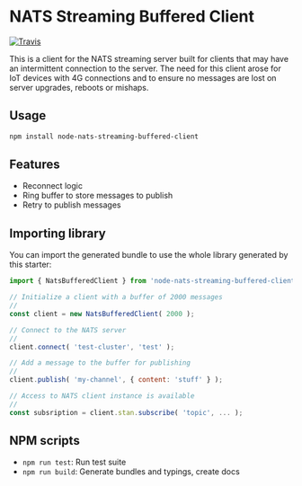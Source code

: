 # NATS Streaming Buffered Client

[![Travis](https://img.shields.io/travis/springtree/node-nats-streaming-buffered-client.svg)](https://travis-ci.org/springtree/node-nats-streaming-buffered-client)

This is a client for the NATS streaming server built for clients that may have an intermittent connection to the server.
The need for this client arose for IoT devices with 4G connections and to ensure no messages are lost on server upgrades, reboots or mishaps.

## Usage

```bash
npm install node-nats-streaming-buffered-client
```

## Features

- Reconnect logic
- Ring buffer to store messages to publish
- Retry to publish messages

## Importing library

You can import the generated bundle to use the whole library generated by this starter:

```javascript
import { NatsBufferedClient } from 'node-nats-streaming-buffered-client'

// Initialize a client with a buffer of 2000 messages
//
const client = new NatsBufferedClient( 2000 );

// Connect to the NATS server
//
client.connect( 'test-cluster', 'test' );

// Add a message to the buffer for publishing
//
client.publish( 'my-channel', { content: 'stuff' } );

// Access to NATS client instance is available
//
const subsription = client.stan.subscribe( 'topic', ... );
```

## NPM scripts

- `npm run test`: Run test suite
- `npm run build`: Generate bundles and typings, create docs
